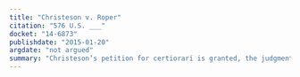 ```yaml
---
title: "Christeson v. Roper"
citation: "576 U.S. ___"
docket: "14-6873"
publishdate: "2015-01-20"
argdate: "not argued"
summary: "Christeson’s petition for certiorari is granted, the judgment of the Eighth Circuit is reversed, and the case is remanded for further proceedings."
---
```


